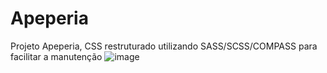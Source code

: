 # Apeperia
Projeto Apeperia, CSS restruturado utilizando SASS/SCSS/COMPASS para facilitar a manutenção
![image](https://user-images.githubusercontent.com/37172038/102289627-e4ca5980-3f1d-11eb-9b6f-8071c66044c8.png)
